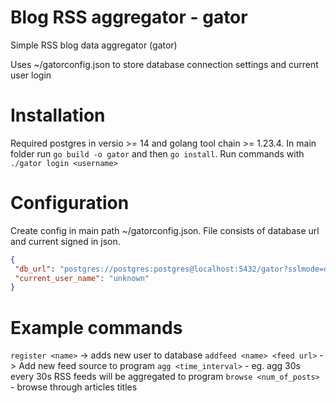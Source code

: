 # Blog RSS aggregator - gator 
Simple RSS blog data aggregator (gator)

Uses ~/gatorconfig.json to store database connection settings and current user login


# Installation
Required postgres in versio >= 14 and golang tool chain >= 1.23.4.
In main folder run `go build -o gator` and then `go install`. 
Run commands with `./gator login <username>`

# Configuration

Create config in main path ~/gatorconfig.json. File consists of database url and current signed in json. 

```json
{
 "db_url": "postgres://postgres:postgres@localhost:5432/gator?sslmode=disable",
 "current_user_name": "unknown"
}
```

# Example commands
`register <name>` -> adds new user to database
`addfeed <name> <feed url>` -> Add new feed source to program
`agg <time_interval>` - eg. agg 30s every 30s RSS feeds will be aggregated to program
`browse <num_of_posts>` - browse through articles titles